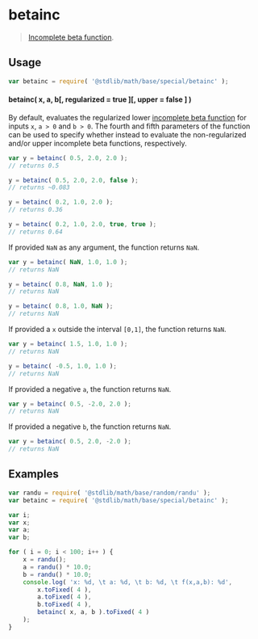 betainc
===

> [Incomplete beta function][incomplete-beta-function].


<section class="intro">

<!-- </intro> -->


<section class="usage">

## Usage

``` javascript
var betainc = require( '@stdlib/math/base/special/betainc' );
```

#### betainc( x, a, b[, regularized = true ][, upper = false ] )

By default, evaluates the regularized lower [incomplete beta function][incomplete-beta-function] for inputs `x`, `a > 0` and `b > 0`. The fourth and fifth parameters of the function can be used to specify whether instead to evaluate the non-regularized and/or upper incomplete beta functions, respectively.

``` javascript
var y = betainc( 0.5, 2.0, 2.0 );
// returns 0.5

y = betainc( 0.5, 2.0, 2.0, false );
// returns ~0.083

y = betainc( 0.2, 1.0, 2.0 );
// returns 0.36

y = betainc( 0.2, 1.0, 2.0, true, true );
// returns 0.64
```

If provided `NaN` as any argument, the function returns `NaN`.

``` javascript
var y = betainc( NaN, 1.0, 1.0 );
// returns NaN

y = betainc( 0.8, NaN, 1.0 );
// returns NaN

y = betainc( 0.8, 1.0, NaN );
// returns NaN
```

If provided a `x` outside the interval `[0,1]`, the function returns `NaN`.

``` javascript
var y = betainc( 1.5, 1.0, 1.0 );
// returns NaN

y = betainc( -0.5, 1.0, 1.0 );
// returns NaN
```

If provided a negative `a`, the function returns `NaN`.

``` javascript
var y = betainc( 0.5, -2.0, 2.0 );
// returns NaN
```

If provided a negative `b`, the function returns `NaN`.

``` javascript
var y = betainc( 0.5, 2.0, -2.0 );
// returns NaN
```

<!-- </usage> -->


<section class="examples">

## Examples

``` javascript
var randu = require( '@stdlib/math/base/random/randu' );
var betainc = require( '@stdlib/math/base/special/betainc' );

var i;
var x;
var a;
var b;

for ( i = 0; i < 100; i++ ) {
	x = randu();
	a = randu() * 10.0;
	b = randu() * 10.0;
	console.log( 'x: %d, \t a: %d, \t b: %d, \t f(x,a,b): %d',
		x.toFixed( 4 ),
		a.toFixed( 4 ),
		b.toFixed( 4 ),
		betainc( x, a, b ).toFixed( 4 )
	);
}
```

<!-- </examples> -->


<section class="links">

[incomplete-beta-function]: https://en.wikipedia.org/wiki/Incomplete_beta_function

<!-- </links> -->
